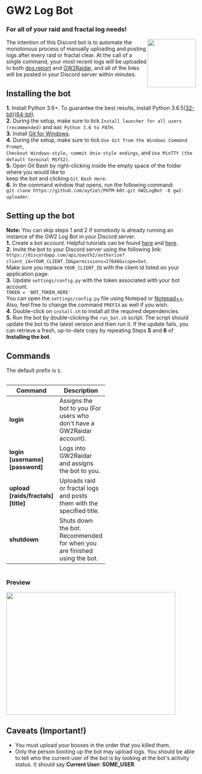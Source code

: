 # GW2 Log Bot
### For all of your raid and fractal log needs!
<img align="right" src="https://vignette.wikia.nocookie.net/gwwikia/images/4/4d/Guild_Wars_2_Dragon_logo.jpg/revision/latest?cb=20090825055046" height="128" width="128"></img>

The intention of this Discord bot is to automate the monotonous process of manually uploading and posting logs after every raid or fractal clear. At the call of a single command, your most recent logs will be uploaded to both [dps.report](https://dps.report/) and [GW2Raidar](https://gw2raidar.com/info-help), and all of the links will be posted in your Discord server within minutes.

## Installing the bot
<b>1.</b> Install Python 3.6+. To guarantee the best results, install Python 3.6.5([32-bit](https://www.python.org/ftp/python/3.6.5/python-3.6.5.exe))([64-bit](https://www.python.org/ftp/python/3.6.5/python-3.6.5-amd64.exe)). <br />
<b>2.</b> During the setup, make sure to tick `Install launcher for all users (recommended)` and `Add Python 3.6 to PATH`. <br />
<b>3.</b> Install [Git for Windows](https://git-scm.com/downloads). <br />
<b>4.</b> During the setup, make sure to tick `Use Git from the Windows Command Prompt`, <br /> `Checkout Windows-style, commit Unix-style endings`, and `Use MinTTY (the default terminal MSYS2)`. <br />
<b>5.</b> Open Git Bash by right-clicking inside the empty space of the folder where you would like to <br /> keep the bot and clicking `Git Bash Here`. <br />
<b>6.</b> In the command window that opens, run the following command: <br />`git clone https://github.com/aytiel/PHTM-b0t.git GW2LogBot -b gw2-uploader`. <br />

## Setting up the bot
<b>Note:</b> You can skip steps 1 and 2 if somebody is already running an instance of the GW2 Log Bot in your Discord server. <br />
<b>1.</b> Create a bot account. Helpful tutorials can be found [here](https://github.com/reactiflux/discord-irc/wiki/Creating-a-discord-bot-&-getting-a-token) and [here](https://twentysix26.github.io/Red-Docs/red_guide_bot_accounts/). <br />
<b>2.</b> Invite the bot to your Discord server using the following link: <br />`https://discordapp.com/api/oauth2/authorize?client_id=YOUR_CLIENT_ID&permissions=27648&scope=bot`. <br /> Make sure you replace `YOUR_CLIENT_ID` with the client id listed on your application page. <br />
<b>3.</b> Update `settings/config.py` with the token associated with your bot account. <br />`TOKEN = 'BOT_TOKEN_HERE'` <br /> You can open the `settings/config.py` file using Notepad or [Notepad++](https://notepad-plus-plus.org/download/). <br /> Also, feel free to change the command `PREFIX` as well if you wish. <br />
<b>4.</b> Double-click on `install.sh` to install all the required dependencies. <br />
<b>5.</b> Run the bot by double-clicking the `run_bot.sh` script. The script should update the bot to the latest version and then run it. If the update fails, you can retrieve a fresh, up-to-date copy by repeating Steps **5** and **6** of **Installing the bot**. <br />

## Commands
The default prefix is `$`.

<div style="overflow-x:auto;">
  <table width=180 style='table-layout:fixed'>
    <col width=20>
 	    <col width=100>
    <thead>
      <tr>
        <th>Command</th>
        <th>Description</th>
      </tr>
    </thead>
    <tr>
      <td><b>login</b></td>
      <td>Assigns the bot to you (For users who don't have a GW2Raidar account).</td>
    </tr>
    <tr>
      <td><b>login [username] [password]</b></td>
      <td>Logs into GW2Raidar and assigns the bot to you.</td>
    </tr>
    <tr>
      <td><b>upload [raids/fractals] [title]</b></td>
      <td>Uploads raid or fractal logs and posts them with the specified title.</td>
    </tr>
    <tr>
      <td><b>shutdown</b></td>
      <td>Shuts down the bot. Recommended for when you are finished using the bot.</td>
    </tr>
  </table>
</div>

### Preview
<img src="https://github.com/aytiel/PHTM-b0t/blob/gw2-uploader/images/preview.PNG" height="325" width="450"></img>

## Caveats (Important!)
<ul>
  <li>You must upload your bosses in the order that you killed them.</li>
  <li>Only the person booting up the bot may upload logs. You should be able to tell who the current user of the bot is by looking at the bot's activity status. It should say <b>Current User: SOME_USER</b>.
</ul>
